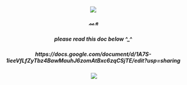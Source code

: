 <h3 align="center">

<p align="center">
<img src=https://i.pinimg.com/736x/12/27/45/1227454c78d6babb4a5ba3fcd5d10164.jpg
</p>

<p align="center">
</p>


<h5 align="center">
 ᨐฅ
          <h5 align="center">
          please read this doc below ^_^
          <h5 align="center">
          https://docs.google.com/document/d/1A7S-1ieeVfLfZyTbz4BawMauhJ6zomAtBxc6zqCSjTE/edit?usp=sharing

<h5 align="center">
 ‎‎ ‎<img src=https://files.catbox.moe/lvfjt3.png

</h5>
</p>



